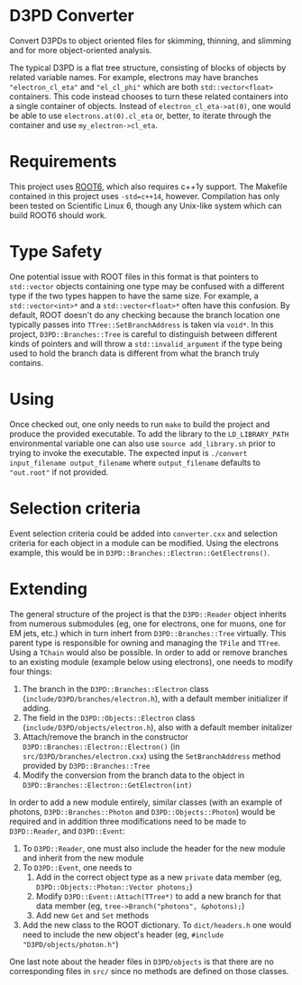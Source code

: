 # D3PD Converter
Convert D3PDs to object oriented files for skimming, thinning, and slimming and for more object-oriented analysis.

The typical D3PD is a flat tree structure, consisting of blocks of objects by related variable names.  For example, electrons may have branches `"electron_cl_eta"` and `"el_cl_phi"` which are both `std::vector<float>` containers.  This code instead chooses to turn these related containers into a single container of objects.  Instead of `electron_cl_eta->at(0)`, one would be able to use `electrons.at(0).cl_eta` or, better, to iterate through the container and use `my_electron->cl_eta`.  

# Requirements
This project uses [ROOT6](http://root.cern.ch), which also requires c++1y support.  The Makefile contained in this project uses `-std=c++14`, however.  Compilation has only been tested on Scientific Linux 6, though any Unix-like system which can build ROOT6 should work.

# Type Safety
One potential issue with ROOT files in this format is that pointers to `std::vector` objects containing one type may be confused with a different type if the two types happen to have the same size.  For example, a `std::vector<int>*` and a `std::vector<float>*` often have this confusion.  By default, ROOT doesn't do any checking because the branch location one typically passes into `TTree::SetBranchAddress` is taken via `void*`.  In this project, `D3PD::Branches::Tree` is careful to distinguish between different kinds of pointers and will throw a `std::invalid_argument` if the type being used to hold the branch data is different from what the branch truly contains.

# Using
Once checked out, one only needs to run `make` to build the project and produce the provided executable.  To add the library to the `LD_LIBRARY_PATH` environmental variable one can also use `source add_library.sh` prior to trying to invoke the executable.  The expected input is `./convert input_filename output_filename` where `output_filename` defaults to `"out.root"` if not provided.

# Selection criteria
Event selection criteria could be added into `converter.cxx` and selection criteria for each object in a module can be modified.  Using the electrons example, this would be in `D3PD::Branches::Electron::GetElectrons()`.

# Extending
The general structure of the project is that the `D3PD::Reader` object inherits from numerous submodules (eg, one for electrons, one for muons, one for EM jets, etc.) which in turn inhert from `D3PD::Branches::Tree` virtually.  This parent type is responsible for owning and managing the `TFile` and `TTree`.  Using a `TChain` would also be possible.  In order to add or remove branches to an existing module (example below using electrons), one needs to modify four things:

1. The branch in the `D3PD::Branches::Electron` class (`include/D3PD/branches/electron.h`), with a default member initializer if adding.
2. The field in the `D3PD::Objects::Electron` class (`include/D3PD/objects/electron.h`), also with a default member initalizer
3. Attach/remove the branch in the constructor `D3PD::Branches::Electron::Electron()` (in `src/D3PD/branches/electron.cxx`) using the `SetBranchAddress` method provided by `D3PD::Branches::Tree`
4. Modify the conversion from the branch data to the object in `D3PD::Branches::Electron::GetElectron(int)`

In order to add a new module entirely, similar classes (with an example of photons, `D3PD::Branches::Photon` and `D3PD::Objects::Photon`) would be required and in addition three modifications need to be made to `D3PD::Reader`, and `D3PD::Event`:

1. To `D3PD::Reader`, one must also include the header for the new module and inherit from the new module
2. To `D3PD::Event`, one needs to
   1. Add in the correct object type as a new `private` data member (eg, `D3PD::Objects::Photon::Vector photons;`)
   2. Modify `D3PD::Event::Attach(TTree*)` to add a new branch for that data member (eg, `tree->Branch("photons", &photons);`)
   3. Add new `Get` and `Set` methods
3. Add the new class to the ROOT dictionary. To `dict/headers.h` one would need to include the new object's header (eg, `#include "D3PD/objects/photon.h"`)

One last note about the header files in `D3PD/objects` is that there are no corresponding files in `src/` since no methods are defined on those classes.
